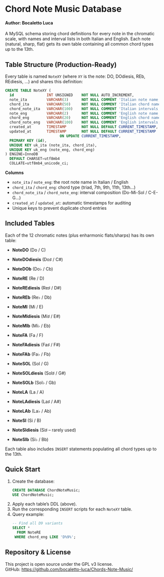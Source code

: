 # Chord Note Music Database
#### Author: Bocaletto Luca

A MySQL schema storing chord definitions for every note in the chromatic scale, with names and interval lists in both Italian and English. Each note (natural, sharp, flat) gets its own table containing all common chord types up to the 13th.

## Table Structure (Production-Ready)

Every table is named `NoteXY` (where `XY` is the note: DO, DOdiesis, REb, REdiesis, …) and shares this definition:

```sql
CREATE TABLE NoteXY (
  id               INT UNSIGNED    NOT NULL AUTO_INCREMENT,
  note_ita         VARCHAR(3)      NOT NULL COMMENT 'Italian note name, e.g. Do♯',
  chord_ita        VARCHAR(50)     NOT NULL COMMENT 'Italian chord name, e.g. Do♯ Maggiore 7',
  chord_note_ita   VARCHAR(100)    NOT NULL COMMENT 'Italian intervals, e.g. Do♯-Mi-Sol♯-Si',
  note_eng         VARCHAR(2)      NOT NULL COMMENT 'English note name, e.g. C#',
  chord_eng        VARCHAR(20)     NOT NULL COMMENT 'English chord name, e.g. C#Maj7',
  chord_note_eng   VARCHAR(100)    NOT NULL COMMENT 'English intervals, e.g. C#-E#-G#-B#',
  created_at       TIMESTAMP       NOT NULL DEFAULT CURRENT_TIMESTAMP,
  updated_at       TIMESTAMP       NOT NULL DEFAULT CURRENT_TIMESTAMP
                         ON UPDATE CURRENT_TIMESTAMP,
  PRIMARY KEY (id),
  UNIQUE KEY uk_ita (note_ita, chord_ita),
  UNIQUE KEY uk_eng (note_eng, chord_eng)
) ENGINE=InnoDB
  DEFAULT CHARSET=utf8mb4
  COLLATE=utf8mb4_unicode_ci;
```

**Columns**

- `note_ita` / `note_eng`: the root note name in Italian / English  
- `chord_ita` / `chord_eng`: chord type (triad, 7th, 9th, 11th, 13th…)  
- `chord_note_ita` / `chord_note_eng`: interval composition (Do-Mi-Sol / C-E-G…)  
- `created_at` / `updated_at`: automatic timestamps for auditing  
- Unique keys to prevent duplicate chord entries  

## Included Tables

Each of the 12 chromatic notes (plus enharmonic flats/sharps) has its own table:

- **NoteDO**            (Do / C)  
- **NoteDOdiesis**      (Do♯ / C#)  
- **NoteDOb**           (Do♭ / Cb)  

- **NoteRE**            (Re / D)  
- **NoteREdiesis**      (Re♯ / D#)  
- **NoteREb**           (Re♭ / Db)  

- **NoteMI**            (Mi / E)  
- **NoteMIdiesis**      (Mi♯ / E#)  
- **NoteMIb**           (Mi♭ / Eb)  

- **NoteFA**            (Fa / F)  
- **NoteFAdiesis**      (Fa♯ / F#)  
- **NoteFAb**           (Fa♭ / Fb)  

- **NoteSOL**           (Sol / G)  
- **NoteSOLdiesis**     (Sol♯ / G#)  
- **NoteSOLb**          (Sol♭ / Gb)  

- **NoteLA**            (La / A)  
- **NoteLAdiesis**      (La♯ / A#)  
- **NoteLAb**           (La♭ / Ab)  

- **NoteSI**            (Si / B)  
- **NoteSIdiesis**      (Si♯ – rarely used)  
- **NoteSIb**           (Si♭ / Bb)  

Each table also includes `INSERT` statements populating all chord types up to the 13th.

## Quick Start

1. Create the database:  
   ```sql
   CREATE DATABASE ChordNoteMusic;
   USE ChordNoteMusic;
   ```
2. Apply each table’s DDL (above).  
3. Run the corresponding `INSERT` scripts for each `NoteXY` table.  
4. Query example:  
   ```sql
   -- Find all D9 variants
   SELECT * 
     FROM NoteRE 
    WHERE chord_eng LIKE 'D%9%';
   ```

## Repository & License

This project is open source under the GPL v3 license.  
GitHub: https://github.com/bocaletto-luca/Chords-Note-Music/
